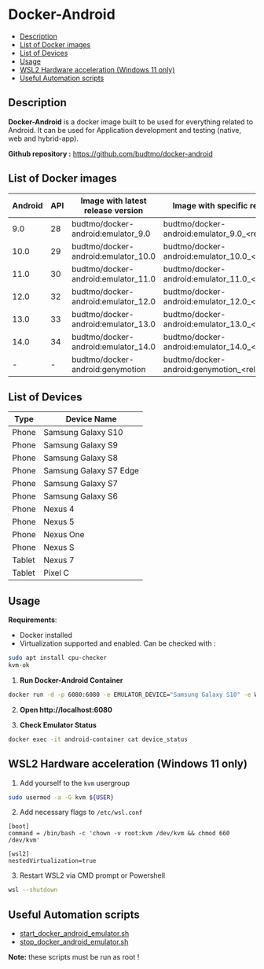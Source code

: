 # Docker-Android
- [Description](#description)
- [List of Docker images](#list-of-docker-images)
- [List of Devices](#list-of-devices)
- [Usage](#usage)
- [WSL2 Hardware acceleration (Windows 11 only)](#wsl2-hardware-acceleration-windows-11-only)
- [Useful Automation scripts](#useful-automation-scripts)

## Description

**Docker-Android** is a docker image built to be used for everything related to Android. It can be used for Application development and testing (native, web and hybrid-app).

**Github repository :** https://github.com/budtmo/docker-android

## List of Docker images

|Android|API|Image with latest release version|Image with specific release version|
|--|--|--|--|
|9.0|28|budtmo/docker-android:emulator_9.0|budtmo/docker-android:emulator_9.0_<release_version>|
|10.0|29|budtmo/docker-android:emulator_10.0|budtmo/docker-android:emulator_10.0_<release_version>|
|11.0|30|budtmo/docker-android:emulator_11.0|budtmo/docker-android:emulator_11.0_<release_version>|
|12.0|32|budtmo/docker-android:emulator_12.0|budtmo/docker-android:emulator_12.0_<release_version>|
|13.0|33|budtmo/docker-android:emulator_13.0|budtmo/docker-android:emulator_13.0_<release_version>|
|14.0|34|budtmo/docker-android:emulator_14.0|budtmo/docker-android:emulator_14.0_<release_version>|
|-|-|budtmo/docker-android:genymotion|budtmo/docker-android:genymotion_<release_version>|

## List of Devices

|Type|Device Name|
|--|--|
|Phone|Samsung Galaxy S10|
|Phone|Samsung Galaxy S9|
|Phone|Samsung Galaxy S8|
|Phone|Samsung Galaxy S7 Edge|
|Phone|Samsung Galaxy S7|
|Phone|Samsung Galaxy S6|
|Phone|Nexus 4|
|Phone|Nexus 5|
|Phone|Nexus One|
|Phone|Nexus S|
|Tablet|Nexus 7|
|Tablet|Pixel C|

## Usage

**Requirements**: 
- Docker installed
- Virtualization supported and enabled. Can be checked with :

```sh
sudo apt install cpu-checker
kvm-ok
```

1. **Run Docker-Android Container**

```sh
docker run -d -p 6080:6080 -e EMULATOR_DEVICE="Samsung Galaxy S10" -e WEB_VNC=true --device /dev/kvm --name android-container budtmo/docker-android:emulator_11.0
```

2. **Open http://localhost:6080**

3. **Check Emulator Status**

```sh
docker exec -it android-container cat device_status
```

## WSL2 Hardware acceleration (Windows 11 only)

1. Add yourself to the `kvm` usergroup

```sh
sudo usermod -a -G kvm ${USER}
```

2. Add necessary flags to `/etc/wsl.conf`

```
[boot]
command = /bin/bash -c 'chown -v root:kvm /dev/kvm && chmod 660 /dev/kvm'

[wsl2]
nestedVirtualization=true
```

3. Restart WSL2 via CMD prompt or Powershell

```sh
wsl --shutdown
```

## Useful Automation scripts

- [start_docker_android_emulator.sh](../resources/start_docker_android_emulator.sh)
- [stop_docker_android_emulator.sh](../resources/stop_docker_android_emulator.sh)

**Note:** these scripts must be run as root !